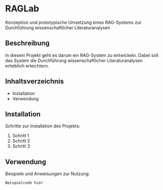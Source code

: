 # RAGLab
Konzeption und prototypische Umsetzung eines RAG-Systems zur Durchführung wissenschaftlicher Literaturanalysen

## Beschreibung
In diesem Projekt geht es darum ein RAG-System zu entwickeln.
Dabei soll das System die Durchführung wissenschaftlicher Literaturanalysen erheblich erleichtern.

## Inhaltsverzeichnis
- Installation
- Verwendung

## Installation
Schritte zur Installation des Projekts:
1. Schritt 1
2. Schritt 2
3. Schritt 3

## Verwendung
Beispiele und Anweisungen zur Nutzung:
```bash
Beispielcode hier
